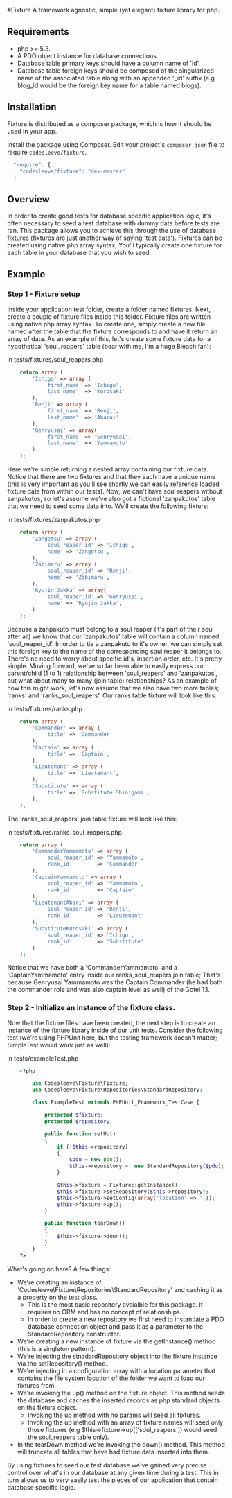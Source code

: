 #Fixture
A framework agnostic, simple (yet elegant) fixture library for php.

## Requirements
* php >= 5.3.
* A PDO object instance for database connections.
* Database table primary keys should have a column name of 'id'.
* Database table foreign keys should be composed of the singularized name of the associated table along with an appended '\_id' suffix (e.g blog_id would be the foreign key name for a table named blogs).

## Installation
Fixture is distributed as a composer package, which is how it should be used in your app.

Install the package using Composer.  Edit your project's `composer.json` file to require `codesleeve/fixture`.

```js
  "require": {
    "codesleeve/fixture": "dev-master"
  }
```

## Overview
In order to create good tests for database specific application logic, it's often necessary to seed a test database with dummy data before tests are ran.  This package allows you to achieve this through the use of database fixtures (fixtures are just another way of saying 'test data').  Fixtures can be created using native php array syntax; You'll typically create one fixture for each table in your database that you wish to seed. 

## Example
### Step 1 - Fixture setup
Inside your application test folder, create a folder named fixtures.  Next, create a couple of fixture files inside this folder.  Fixture files are written using native php array syntax.  To create one, simply create a new file named after the table that the fixture corresponds to and have it return an array of data.  As an example of this, let's create some fixture data for a hypothetical 'soul_reapers' table (bear with me, I'm a huge Bleach fan):

in tests/fixtures/soul_reapers.php
```php
	return array (
		'Ichigo' => array (
			'first_name' => 'Ichigo',
			'last_name'  => 'Kurosaki'		
		),
		'Renji' => array (
			'first_name' => 'Renji',
			'last_name'  => 'Abarai'		
		),
		'Genryusai' => array(
			'first_name' => 'Genryusai',
			'last_name'  => 'Yammamoto'
		)
	);
```

Here we're simple returning a nested array containing our fixture data.  Notice that there are two fixtures and that they each have a unique name (this is very important as you'll see shortly we can easily reference loaded fixture data from within our tests).  Now, we can't have soul reapers without zanpakutos, so let's assume we've also got a fictional 'zanpakutos' table that we need to seed some data into.  We'll create the following fixture:

in tests/fixtures/zanpakutos.php
```php
	return array (
		'Zangetsu' => array (
			'soul_reaper_id' => 'Ichigo',
			'name' => 'Zangetsu',
		),
		'Zabimaru' => array (
			'soul_reaper_id' => 'Renji',
			'name' => 'Zabimaru',
		),
		'Ryujin Jakka' => array(
			'soul_reaper_id' => 'Genryusai',
			'name' => 'Ryujin Jakka',
		)
	);
```

Because a zanpakuto must belong to a soul reaper (it's part of their soul after all) we know that our 'zanpakutos' table will contain a column named 'soul_reaper_id'.  In order to tie a zanpakuto to it's owner, we can simply set this foreign key to the name of the corresponding soul reaper it belongs to.  There's no need to worry about specific id's, insertion order, etc.  It's pretty simple.  Moving forward, we've so far been able to easily express our parent/child (1 to 1) relationship between 'soul_reapers' and 'zanpakutos', but what about many to many (join table) relationships?  As an example of how this might work, let's now assume that we also have two more tables; 'ranks' and 'ranks_soul_reapers'.  Our ranks table fixture will look like this:

in tests/fixtures/ranks.php
```php
	return array (
		'Commander' => array (
			'title' => 'Commander'
		),
		'Captain' => array (
			'title' => 'Captain',
		),
		'Lieutenant' => array (
			'title' => 'Lieutenant',
		),
		'Substitute' => array (
			'title' => 'Substitute Shinigami',
		),
	);
```

The 'ranks_soul_reapers' join table fixture will look like this:

in tests/fixtures/ranks_soul_reapers.php
```php
	return array (
		'CommanderYammamoto' => array (
			'soul_reaper_id' => 'Yammamoto',
			'rank_id' 		 => 'Commander'
		),
		'CaptainYammamoto' => array (
			'soul_reaper_id' => 'Yammamoto',
			'rank_id' 		 => 'Captain'
		),
		'LieutenantAbari' => array (
			'soul_reaper_id' => 'Renji',
			'rank_id' 		 => 'Lieutenant'
		),
		'SubstituteKurosaki' => array (
			'soul_reaper_id' => 'Ichigo',
			'rank_id' 		 => 'Substitute'
		)
	);
```

Notice that we have both a 'CommanderYammamoto' and a 'CaptainYammamoto' entry inside our ranks_soul_reapers join table; That's because Genryusai Yammamoto was the Captain Commander (he had both the commander role and was also captain level as well) of the Gotei 13. 

### Step 2 - Initialize an instance of the fixture class.
Now that the fixture files have been created, the next step is to create an instance of the fixture library inside of our unit tests.  Consider the following test (we're using PHPUnit here, but the testing framework doesn't matter; SimpleTest would work just as well):

in tests/exampleTest.php
```php
	<?php

		use Codesleeve\Fixture\Fixture;
		use Codesleeve\Fixture\Repositories\StandardRepository;

		class ExampleTest extends PHPUnit_Framework_TestCase {

			protected $fixture;
			protected $repository;

			public function setUp()
			{
				if (!$this->repository) 
				{
					$pdo = new pdo();
					$this->repository =  new StandardRepository($pdo);
				}

				$this->fixture = Fixture::getInstance();
				$this->fixture->setRepository($this->repository);
				$this->fixture->setConfig(array('location' => ''));
				$this->fixture->up();
			}

			public function tearDown()
			{
				$this->fixture->down();
			}
		}
	?>
```

What's going on here?  A few things:
* We're creating an instance of 'Codesleeve\Fixture\Repositories\StandardRepository' and caching it as a property on the test class.
	* This is the most basic repository avaialble for this package.  It requires no ORM and has no concept of relationships.
	* In order to create a new repository we first need to instantiate a PDO database connection object and pass it as a parameter to the StandardRepository constructor.
* We're creating a new instance of fixture via the getInstance() method (this is a singleton pattern).
* We're injecting the stnadardRepository object into the fixture instance via the setRepository() method.
* We're injecting in a configuration array with a location parameter that contains the file system location of the folder we want to load our fixtures from.
* We're invoking the up() method on the fixture object.  This method seeds the database and caches the inserted records as php standard objects on the fixture object.
	* Invoking the up method with no params will seed all fixtures.
	* Invoking the up method with an array of fixture names will seed only those fixtures (e.g $this->fixture->up(['soul_reapers']) would seed the soul_reapers table only).
* In the tearDown method we're invoking the down() method.  This method will truncate all tables that have had fixture data inserted into them.

By using fixtures to seed our test database we've gained very precise control over what's in our database at any given time during a test.  This in turn allows us to very easily test the pieces of our application that contain database specific logic.